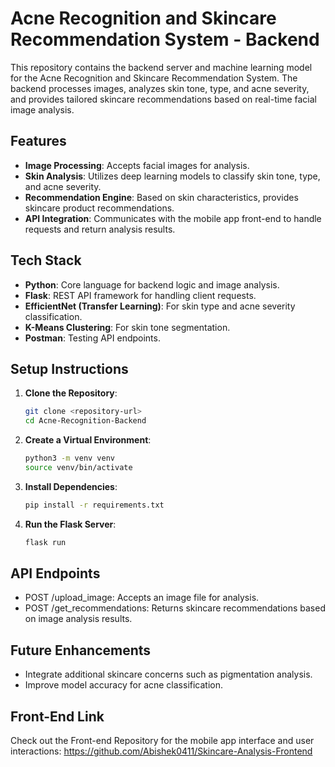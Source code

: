 # Acne Recognition and Skincare Recommendation System - Backend

This repository contains the backend server and machine learning model for the Acne Recognition and Skincare Recommendation System. The backend processes images, analyzes skin tone, type, and acne severity, and provides tailored skincare recommendations based on real-time facial image analysis.

## Features
- **Image Processing**: Accepts facial images for analysis.
- **Skin Analysis**: Utilizes deep learning models to classify skin tone, type, and acne severity.
- **Recommendation Engine**: Based on skin characteristics, provides skincare product recommendations.
- **API Integration**: Communicates with the mobile app front-end to handle requests and return analysis results.

## Tech Stack
- **Python**: Core language for backend logic and image analysis.
- **Flask**: REST API framework for handling client requests.
- **EfficientNet (Transfer Learning)**: For skin type and acne severity classification.
- **K-Means Clustering**: For skin tone segmentation.
- **Postman**: Testing API endpoints.

## Setup Instructions
1. **Clone the Repository**:
   ```bash
   git clone <repository-url>
   cd Acne-Recognition-Backend
   
2. **Create a Virtual Environment**:
   ```bash
   python3 -m venv venv
   source venv/bin/activate
   
2. **Install Dependencies**:
   ```bash
   pip install -r requirements.txt

2. **Run the Flask Server**:
   ```bash
   flask run

## API Endpoints
- POST /upload_image: Accepts an image file for analysis.
- POST /get_recommendations: Returns skincare recommendations based on image analysis results.

## Future Enhancements
- Integrate additional skincare concerns such as pigmentation analysis.
- Improve model accuracy for acne classification.

## Front-End Link
Check out the Front-end Repository for the mobile app interface and user interactions:
https://github.com/Abishek0411/Skincare-Analysis-Frontend



